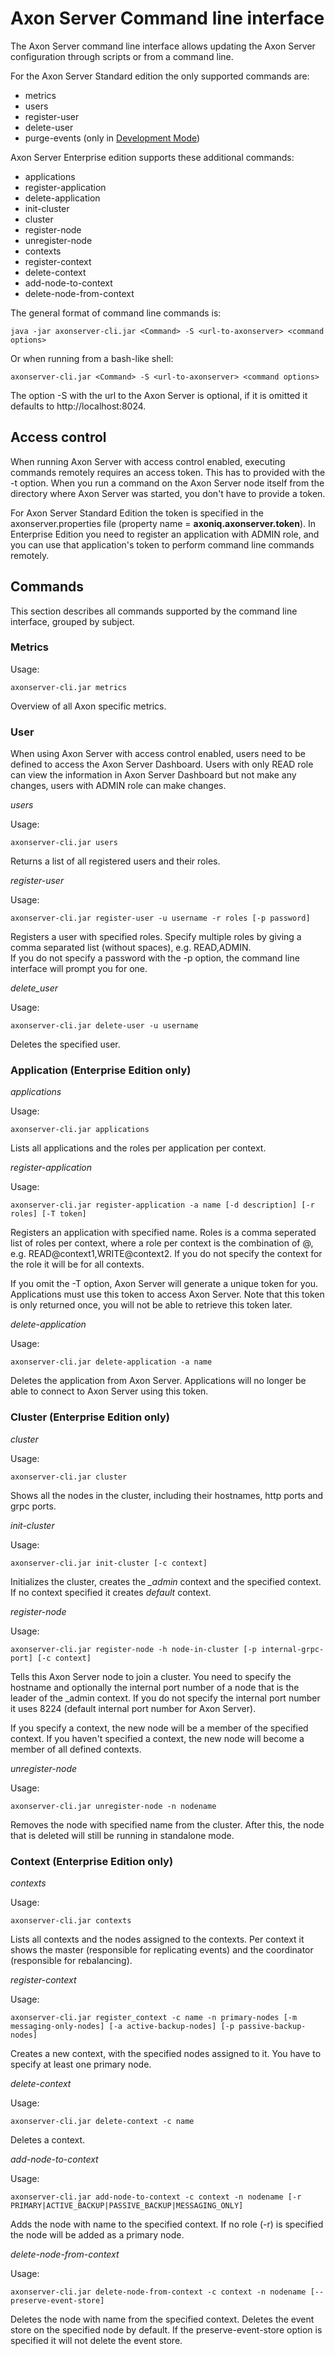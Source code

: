 # Axon Server Command line interface

The Axon Server command line interface allows updating the Axon Server configuration through scripts or from a command line.

For the Axon Server Standard edition the only supported commands are:

- metrics
- users
- register-user
- delete-user
- purge-events (only in [Development Mode](../../operations-guide/setting-up-axon-server/development-mode.md))

Axon Server Enterprise edition supports these additional commands:

- applications
- register-application
- delete-application
- init-cluster
- cluster
- register-node
- unregister-node
- contexts
- register-context
- delete-context
- add-node-to-context
- delete-node-from-context

The general format of command line commands is:

    java -jar axonserver-cli.jar <Command> -S <url-to-axonserver> <command options>
    
Or when running from a bash-like shell:

    axonserver-cli.jar <Command> -S <url-to-axonserver> <command options>
    
The option -S with the url to the Axon Server is optional, if it is omitted it defaults to http://localhost:8024.

## Access control

When running Axon Server with access control enabled, executing commands remotely requires an access token. 
This has to provided with the -t option. When you run a command on the Axon Server node itself from the directory where 
Axon Server was started, you don't have to provide a token.

For Axon Server Standard Edition the token is specified in the axonserver.properties file (property name = **axoniq.axonserver.token**).
In Enterprise Edition you need to register an application with ADMIN role, and you can use that application's token to
perform command line commands remotely. 

## Commands

This section describes all commands supported by the command line interface, grouped by subject.

### Metrics

Usage:

    axonserver-cli.jar metrics
    
Overview of all Axon specific metrics.

### User

When using Axon Server with access control enabled, users need to be defined to access the Axon Server Dashboard.
Users with only READ role can view the information in Axon Server Dashboard but not make any changes, users with ADMIN role
can make changes. 

_users_

Usage:

    axonserver-cli.jar users

Returns a list of all registered users and their roles.

_register-user_

Usage: 

    axonserver-cli.jar register-user -u username -r roles [-p password]
    
Registers a user with specified roles. 
Specify multiple roles by giving a comma separated list (without spaces), e.g. READ,ADMIN.  
If you do not specify a password with the -p option, the command line interface will prompt you for one.

_delete_user_

Usage: 

    axonserver-cli.jar delete-user -u username 
    
Deletes the specified user.    


### Application (Enterprise Edition only)

_applications_

Usage:

    axonserver-cli.jar applications
    
Lists all applications and the roles per application per context.  

_register-application_

Usage:

    axonserver-cli.jar register-application -a name [-d description] [-r roles] [-T token]
    
Registers an application with specified name. Roles is a comma seperated list of roles per context, where a role per context 
is the combination of <Role>@<Context>, e.g. READ@context1,WRITE@context2. If you do not specify the context for the role it 
will be for all contexts.

If you omit the -T option, Axon Server will generate a unique token for you. Applications must use this token to access
Axon Server. Note that this token is only returned once, you will not be able to retrieve this token later. 
    
_delete-application_

Usage:

    axonserver-cli.jar delete-application -a name
    
Deletes the application from Axon Server. Applications will no longer be able to connect to Axon Server using this token.
     
### Cluster (Enterprise Edition only)

_cluster_

Usage:

    axonserver-cli.jar cluster

Shows all the nodes in the cluster, including their hostnames, http ports and grpc ports.

_init-cluster_

Usage:

    axonserver-cli.jar init-cluster [-c context]

Initializes the cluster, creates the *_admin* context and the specified context. If no context specified it creates *default* context.

_register-node_

Usage:

    axonserver-cli.jar register-node -h node-in-cluster [-p internal-grpc-port] [-c context]
    
Tells this Axon Server node to join a cluster. 
You need to specify the hostname and optionally the internal port number of a node that is the leader of the _admin context. 
If you do not specify the internal port number it uses 8224 (default internal port number for Axon Server).

If you specify a context, the new node will be a member of the specified context. 
If you haven't specified a context, the new node will become a member of all defined contexts.

_unregister-node_

Usage:

    axonserver-cli.jar unregister-node -n nodename
    
Removes the node with specified name from the cluster. After this, the node that is deleted will still be running in 
standalone mode.     

### Context (Enterprise Edition only)

_contexts_

Usage:

    axonserver-cli.jar contexts

Lists all contexts and the nodes assigned to the contexts. Per context it shows the master (responsible for replicating events) and the coordinator (responsible for rebalancing).

_register-context_

Usage:

    axonserver-cli.jar register_context -c name -n primary-nodes [-m messaging-only-nodes] [-a active-backup-nodes] [-p passive-backup-nodes]  
    
Creates a new context, with the specified nodes assigned to it. You have to specify at least one primary node. 

_delete-context_

Usage:

    axonserver-cli.jar delete-context -c name
    
Deletes a context.    

_add-node-to-context_

Usage:

    axonserver-cli.jar add-node-to-context -c context -n nodename [-r PRIMARY|ACTIVE_BACKUP|PASSIVE_BACKUP|MESSAGING_ONLY]
    
Adds the node with name to the specified context. If no role (-r) is specified the node will be added as a primary node.    

_delete-node-from-context_

Usage:

    axonserver-cli.jar delete-node-from-context -c context -n nodename [--preserve-event-store]
    
Deletes the node with name from the specified context. Deletes the event store on the specified node by default.
If the preserve-event-store option is specified it will not delete the event store.     

 
